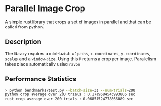 # Parallel Image Crop
A simple rust library that crops a set of images in parallel and that can be called from python.

## Description
The library requires a mini-batch of `paths`, `x-coordinates`, `y-coordinates`, `scales` and a `window-size`.
Using this it returns a crop per image. Parallelism takes place automatically using `rayon`

## Performance Statistics

```bash
> python benchmarks/test.py --batch-size=32 --num-trials=200
python crop average over 200 trials : 0.1789684545993805 sec
rust crop average over 200 trials : 0.06855524778366089 sec
```
